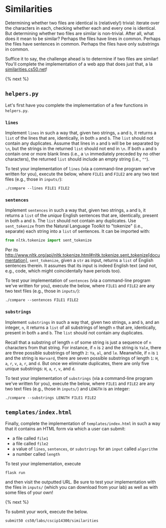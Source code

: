 # Similarities

Determining whether two files are identical is (relatively!) trivial: iterate over the characters in each, checking whether each and every one is identical. But determining whether two files are similar is non-trivial. After all, what does it mean to be similar? Perhaps the files have lines in common. Perhaps the files have sentences in common. Perhaps the files have only substrings in common.

Suffice it to say, the challenge ahead is to determine if two files are similar! You'll complete the implementation of a web app that does just that, a la [similarities.cs50.net](https://similarities.cs50.net/)!

{% next %}

## `helpers.py`

Let's first have you complete the implementation of a few functions in `helpers.py`.

### `lines`

Implement `lines` in such a way that, given two strings, `a` and `b`, it returns a `list` of the lines that are, identically, in both `a` and `b`.   The `list` should not contain any duplicates. Assume that lines in `a` and `b` will be be separated by `\n`, but the strings in the returned `list`  should not end in `\n`. If both `a` and `b` contain one or more blank lines (i.e., a `\n` immediately preceded by no other characters), the returned `list` should include an empty string (i.e., `""`).

To test your implementation of `lines` (via a command-line program we've written for you), execute the below, where `FILE1` and `FILE2` are any two text files (e.g., those in `inputs/`):

```
./compare --lines FILE1 FILE2
```

### `sentences`

Implement `sentences` in such a way that, given two strings, `a` and `b`, it returns a `list` of the _unique_ English sentences that are,            identically, present in both `a` and `b`. The `list` should not contain any duplicates. Use `sent_tokenize` from the Natural Language Toolkit to     "tokenize" (i.e., separate) each string into a `list` of sentences. It can be imported with:

```python
from nltk.tokenize import sent_tokenize
```

Per its http://www.nltk.org/api/nltk.tokenize.html#nltk.tokenize.sent_tokenize[documentation], `sent_tokenize`, given a `str` as input, returns a    `list` of English sentences therein. It assumes that its input is indeed English text (and not, e.g., code, which might coincidentally have periods  too).

To test your implementation of `sentences` (via a command-line program we've written for you), execute the below, where `FILE1` and `FILE2` are any two text files (e.g., those in `inputs/`):

```
./compare --sentences FILE1 FILE2
```

### `substrings`

Implement `substrings` in such a way that, given two strings, `a` and `b`, and an integer, `n`, it returns a `list` of all substrings of length `n`  that are, identically, present in both `a` and `b`. The `list` should not contain any duplicates.

Recall that a substring of length `n` of some string is just a sequence of `n` characters from that string. For instance, if `n` is `2` and the      string is `Yale`, there are three possible substrings of length `2`: `Ya`, `al`, and `le`. Meanwhile, if `n` is `1` and the string is `Harvard`,     there are seven possible substrings of length `1`: `H`, `a`, `r`, `v`, `a`, `r`, and `d`. But once we eliminate duplicates, there are only five      unique substrings: `H`, `a`, `r`, `v`, and `d`.

To test your implementation of `substrings` (via a command-line program we've written for you), execute the below, where `FILE1` and `FILE2` are any two text files (e.g., those in `inputs/`) and `LENGTH` is an integer:

```
./compare --substrings LENGTH FILE1 FILE2
```

## `templates/index.html`

Finally, complete the implementation of `templates/index.html` in such a way that it contains an HTML form via which a user can submit:

* a file called `file1`
* a file called `file2`
* a value of `lines`, `sentences`, or `substrings` for an `input` called `algorithm`
* a number called `length`

To test your implementation, execute

```
flask run
```

and then visit the outputted URL. Be sure to test your implementation with the files in `inputs/` (which you can download from your lab) as well as with some files of your own!

{% next %}

To submit your work, execute the below.

```
submit50 cs50/labs/cscip14300/similarities
```
